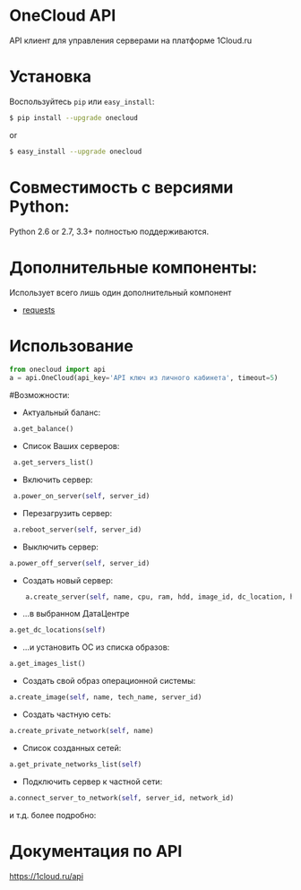 # OneCloud API
API клиент для управления серверами на платформе 1Cloud.ru

# Установка
Воспользуйтесь `pip` или `easy_install`:

```bash
$ pip install --upgrade onecloud
```
or
```bash
$ easy_install --upgrade onecloud
```
# Совместимость с версиями Python:
Python 2.6 or 2.7, 3.3+ полностью поддерживаются.

# Дополнительные компоненты:
Использует всего лишь один дополнительный компонент
* [requests](https://github.com/kennethreitz/requests)

# Использование
```python
from onecloud import api
a = api.OneCloud(api_key='API ключ из личного кабинета', timeout=5)
```

#Возможности:
- Актуальный баланс:
```python
 a.get_balance()
```

- Список Ваших серверов:
```python
 a.get_servers_list()
```

- Включить сервер:
```python
 a.power_on_server(self, server_id)
```

- Перезагрузить сервер:
```python
 a.reboot_server(self, server_id)
```

- Выключить сервер:
```python
a.power_off_server(self, server_id)
```

- Создать новый сервер:
```python
    a.create_server(self, name, cpu, ram, hdd, image_id, dc_location, hdd_type, is_high_performance) ...
```
- ...в выбранном ДатаЦентре
```python
a.get_dc_locations(self)
```
- ...и установить ОС из списка образов:
```python
a.get_images_list()
```

- Создать свой образ операционной системы:
```python
a.create_image(self, name, tech_name, server_id)
```

- Создать частную сеть:
```python
a.create_private_network(self, name)
```

- Список созданных сетей:
```python
a.get_private_networks_list(self)
```

- Подключить сервер к частной сети:
```python
a.connect_server_to_network(self, server_id, network_id)
```

и т.д.
более подробно:

# Документация по API
https://1cloud.ru/api
